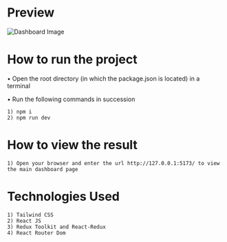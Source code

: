 # Preview

![Dashboard Image]([https://i.ibb.co/KzLxcxZ/image.png](https://i.ibb.co/Npgr2WF/image.png))

# How to run the project

• Open the root directory (in which the package.json is located) in a terminal

• Run the following commands in succession

    1) npm i 
    2) npm run dev

# How to view the result

    1) Open your browser and enter the url http://127.0.0.1:5173/ to view the main dashboard page

# Technologies Used

    1) Tailwind CSS
    2) React JS
    3) Redux Toolkit and React-Redux
    4) React Router Dom

